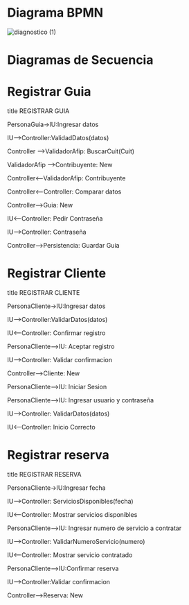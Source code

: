 # Diagrama BPMN

![diagnostico (1)](https://github.com/JuanCruzGiorda/TrabajosPracticos/assets/114437428/982aefa7-de5a-4f7b-887c-4e7fb05b1a07)

# Diagramas de Secuencia

# Registrar Guia

title REGISTRAR GUIA	

PersonaGuia->IU:Ingresar datos

IU-->Controller:ValidadDatos(datos)

Controller -->ValidadorAfip: BuscarCuit(Cuit)

ValidadorAfip -->Contribuyente: New

Controller<--ValidadorAfip: Contribuyente

Controller<--Controller: Comparar datos

Controller-->Guia: New

IU<--Controller: Pedir Contraseña

IU-->Controller: Contraseña

Controller-->Persistencia: Guardar Guia

# Registrar Cliente

title REGISTRAR CLIENTE

PersonaCliente->IU:Ingresar datos

IU-->Controller:ValidarDatos(datos)

IU<--Controller: Confirmar registro

PersonaCliente-->IU: Aceptar registro

IU-->Controller: Validar confirmacion

Controller-->Cliente: New

PersonaCliente-->IU: Iniciar Sesion

PersonaCliente-->IU: Ingresar usuario y contraseña

IU-->Controller: ValidarDatos(datos)

IU<--Controller: Inicio Correcto

# Registrar reserva

title REGISTRAR RESERVA

PersonaCliente->IU:Ingresar fecha

IU-->Controller: ServiciosDisponibles(fecha)

IU<--Controller: Mostrar servicios disponibles

PersonaCliente-->IU: Ingresar numero de servicio a contratar

IU-->Controller: ValidarNumeroServicio(numero)

IU<--Controller: Mostrar servicio contratado

PersonaCliente-->IU:Confirmar reserva

IU-->Controller:Validar confirmacion

Controller-->Reserva: New


